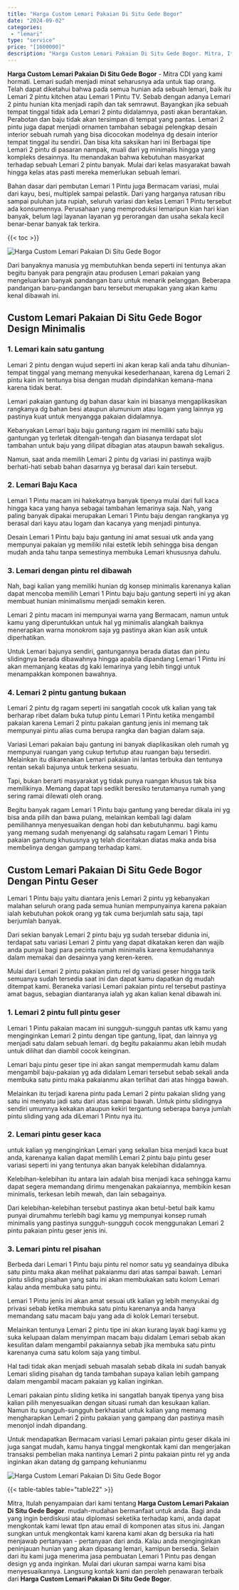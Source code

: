 ```yaml
---
title: "Harga Custom Lemari Pakaian Di Situ Gede Bogor"
date: "2024-09-02"
categories:
 - "lemari"
type: "service"
price: "[1600000]"
description: "Harga Custom Lemari Pakaian Di Situ Gede Bogor. Mitra, Itulah penyampaian dari kami tentang **Harga Custom Lemari Pakaian Di Situ Gede Bogor**. mudah-mudahan..."
---
```


**Harga Custom Lemari Pakaian Di Situ Gede Bogor** - Mitra CDI yang kami hormati. Lemari sudah menjadi minat seharusnya ada untuk tiap orang. Telah dapat diketahui bahwa pada semua hunian ada sebuah lemari, baik itu Lemari 2 pintu kitchen atau Lemari 1 Pintu TV. Sebab dengan adanya Lemari 2 pintu hunian kita menjadi rapih dan tak semrawut. Bayangkan jika sebuah tempat tinggal tidak ada Lemari 2 pintu didalamnya, pasti akan berantakan. Perabotan dan baju tidak akan tersimpan di tempat yang pantas. Lemari 2 pintu juga dapat menjadi ornamen tambahan sebagai pelengkap desain interior sebuah rumah yang bisa dicocokan modelnya dg desain interior tempat tinggal itu sendiri. Dan bisa kita saksikan hari ini Berbagai tipe Lemari 2 pintu di pasaran nampak, muali dari yg minimalis hingga yang kompleks desainnya. Itu menandakan bahwa kebutuhan masyarkat terhadap sebuah Lemari 2 pintu banyak. Mulai dari kelas masyarakat bawah hingga kelas atas pasti mereka memerlukan sebuah lemari.

Bahan dasar dari pembutan Lemari 1 Pintu juga Bermacam variasi, mulai dari kayu, besi, multiplek sampai pelastik. Dari yang harganya ratusan ribu sampai puluhan juta rupiah, seluruh variasi dan kelas Lemari 1 Pintu tersebut ada konsumennya. Perusahaan yang memproduksi lemaripun kian hari kian banyak, belum lagi layanan layanan yg perorangan dan usaha sekala kecil benar-benar banyak tak terkira.

{{< toc >}}

![Harga Custom Lemari Pakaian Di Situ Gede Bogor](/images/mebel/lemari-umum-020.jpg)

Dari banyaknya manusia yg membutuhkan benda seperti ini tentunya akan begitu banyak para pengrajin atau produsen Lemari pakaian yang mengeluarkan banyak pandangan baru untuk menarik pelanggan. Beberapa pandangan baru-pandangan baru tersebut merupakan yang akan kamu kenal dibawah ini.

## Custom Lemari Pakaian Di Situ Gede Bogor Design Minimalis

### 1\. Lemari kain satu gantung

Lemari 2 pintu dengan wujud seperti ini akan kerap kali anda tahu dihunian-tempat tinggal yang memang menyukai kesederhanaan, karena dg Lemari 2 pintu kain ini tentunya bisa dengan mudah dipindahkan kemana-mana karena tidak berat.

Lemari pakaian gantung dg bahan dasar kain ini biasanya mengaplikasikan rangkanya dg bahan besi ataupun alumunium atau logam yang lainnya yg pastinya kuat untuk menyangga pakaian didalamnya.

Kebanyakan Lemari baju baju gantung ragam ini memiliki satu baju gantungan yg terletak ditengah-tengah dan biasanya terdapat slot tambahan untuk baju yang dilipat dibagian atas ataupun bawah sekaligus.

Namun, saat anda memilih Lemari 2 pintu dg variasi ini pastinya wajib berhati-hati sebab bahan dasarnya yg berasal dari kain tersebut.

### 2\. Lemari Baju Kaca

Lemari 1 Pintu macam ini hakekatnya banyak tipenya mulai dari full kaca hingga kaca yang hanya sebagai tambahan lemarinya saja. Nah, yang paling banyak dipakai merupakan Lemari 1 Pintu baju dengan rangkanya yg berasal dari kayu atau logam dan kacanya yang menjadi pintunya.

Desain Lemari 1 Pintu baju baju gantung ini amat sesuai utk anda yang mempunyai pakaian yg memiliki nilai estetik lebih sehingga bisa dengan mudah anda tahu tanpa semestinya membuka Lemari khususnya dahulu.

### 3\. Lemari dengan pintu rel dibawah

Nah, bagi kalian yang memiliki hunian dg konsep minimalis karenanya kalian dapat mencoba memilih Lemari 1 Pintu baju baju gantung seperti ini yg akan membuat hunian minimalismu menjadi semakin keren.

Lemari 2 pintu macam ini mempunyai warna yang Bermacam, namun untuk kamu yang diperuntukkan untuk hal yg minimalis alangkah baiknya menerapkan warna monokrom saja yg pastinya akan kian asik untuk diperhatikan.

Untuk Lemari bajunya sendiri, gantungannya berada diatas dan pintu slidingnya berada dibawahnya hingga apabila dipandang Lemari 1 Pintu ini akan memanjang keatas dg kaki lemarinya yang lebih tinggi untuk menampakkan komponen bawahnya.

### 4\. Lemari 2 pintu gantung bukaan

Lemari 2 pintu dg ragam seperti ini sangatlah cocok utk kalian yang tak berharap ribet dalam buka tutup pintu Lemari 1 Pintu ketika mengambil pakaian karena Lemari 2 pintu pakaian gantung jenis ini memang tak mempunyai pintu alias cuma berupa rangka dan bagian dalam saja.

Variasi Lemari pakaian baju gantung ini banyak diaplikasikan oleh rumah yg mempunyai ruangan yang cukup tertutup atau ruangan baju tersediri. Melainkan itu dikarenakan Lemari pakaian ini lantas terbuka dan tentunya rentan sekali bajunya untuk terkena sesuatu.

Tapi, bukan berarti masyarakat yg tidak punya ruangan khusus tak bisa memilikinya. Memang dapat tapi sedikit beresiko terutamanya rumah yang sering ramai dilewati oleh orang.

Begitu banyak ragam Lemari 1 Pintu baju gantung yang beredar dikala ini yg bisa anda pilih dan bawa pulang, melainkan kembali lagi dalam pemilihannya menyesuaikan dengan hobi dan kebutuhanmu. bagi kamu yang memang sudah menyenangi dg salahsatu ragam Lemari 1 Pintu pakaian gantung khususnya yg telah diceritakan diatas maka anda bisa membelinya dengan gampang terhadap kami.

## Custom Lemari Pakaian Di Situ Gede Bogor Dengan Pintu Geser

Lemari 1 Pintu baju yaitu diantara jenis Lemari 2 pintu yg kebanyakan malahan seluruh orang pada semua hunian mempunyainya karena pakaian ialah kebutuhan pokok orang yg tak cuma berjumlah satu saja, tapi berjumlah banyak.

Dari sekian banyak Lemari 2 pintu baju yg sudah tersebar didunia ini, terdapat satu variasi Lemari 2 pintu yang dapat dikatakan keren dan wajib anda punyai bagi para pecinta rumah minimalis karena kemudahannya dalam memakai dan desainnya yang keren-keren.

Mulai dari Lemari 2 pintu pakaian pintu rel dg variasi geser hingga tarik semuanya sudah tersedia saat ini dan dapat kamu dapatkan dg mudah ditempat kami. Beraneka variasi Lemari pakaian pintu rel tersebut pastinya amat bagus, sebagian diantaranya ialah yg akan kalian kenal dibawah ini.

### 1\. Lemari 2 pintu full pintu geser

Lemari 1 Pintu pakaian macam ini sungguh-sungguh pantas utk kamu yang menginginkan Lemari 2 pintu dengan tipe gantung, lipat, dan lainnya yg menjadi satu dalam sebuah lemari. dg begitu pakaianmu akan lebih mudah untuk dilihat dan diambil cocok keinginan.

Lemari baju pintu geser tipe ini akan sangat mempermudah kamu dalam mengambil baju-pakaian yg ada didalam Lemari tersebut sebab sekali anda membuka satu pintu maka pakaianmu akan terlihat dari atas hingga bawah.

Melainkan itu terjadi karena pintu pada Lemari 2 pintu pakaian slidng yang satu ini menyatu jadi satu dari atas sampai bawah. Untuk pintu slidingnya sendiri umumnya kekakan ataupun kekiri tergantung seberapa banya jumlah pintu sliding yang ada diLemari 1 Pintu nya itu.

### 2\. Lemari pintu geser kaca

untuk kalian yg menginginkan Lemari yang sekalian bisa menjadi kaca buat anda, karenanya kalian dapat memilih Lemari 2 pintu baju pintu geser variasi seperti ini yang tentunya akan banyak kelebihan didalamnya.

Kelebihan-kelebihan itu antara lain adalah bisa menjadi kaca sehingga kamu dapat segera memandang dirimu mengenakan pakaiannya, membikin kesan minimalis, terkesan lebih mewah, dan lain sebagainya.

Dari kelebihan-kelebihan tersebut pastinya akan betul-betul baik kamu punyai dirumahmu terlebih bagi kamu yg mempunyai konsep rumah minimalis yang pastinya sungguh-sungguh cocok menggunakan Lemari 2 pintu pakaian pintu geser jenis ini.

### 3\. Lemari pintu rel pisahan

Berbeda dari Lemari 1 Pintu baju pintu rel nomor satu yg seandainya dibuka satu pintu maka akan melihat pakaianmu dari atas sampai bawah. Lemari pintu sliding pisahan yang satu ini akan membukakan satu kolom Lemari kalau anda membuka satu pintu.

Lemari 1 Pintu jenis ini akan amat sesuai utk kalian yg lebih menyukai dg privasi sebab ketika membuka satu pintu karenanya anda hanya memandang satu macam baju yang ada di kolok Lemari tersebut.

Melainkan tentunya Lemari 2 pintu tipe ini akan kurang layak bagi kamu yg suka kelupaan dalam menyimpan macam baju didalam Lemari sebab akan kesulitan dalam mengambil pakaiannya sebab jika membuka satu pintu karenanya cuma satu kolom saja yang timbul.

Hal tadi tidak akan menjadi sebuah masalah sebab dikala ini sudah banyak Lemari sliding pisahan dg tanda tambahan supaya kalian lebih gampang dalam mengambil macam pakaian yg kalian inginkan.

Lemari pakaian pintu sliding ketika ini sangatlah banyak tipenya yang bisa kalian pilih menyesuaikan dengan situasi rumah dan kesukaan kalian. Namun itu sungguh-sungguh berkhasiat untuk kalian yang memang mengharapkan Lemari 2 pintu pakaian yang gampang dan pastinya masih menonjol indah dipandang.

Untuk mendapatkan Bermacam variasi Lemari pakaian pintu geser dikala ini juga sangat mudah, kamu hanya tinggal mengkontak kami dan mengerjakan transaksi pembelian maka nantinya Lemari 2 pintu pakaian pintu rel yg anda inginkan akan datang dg gampang kehunianmu

![Harga Custom Lemari Pakaian Di Situ Gede Bogor](/images/mebel/lemari-buku-009.jpg)

{{< table-tables table="table22" >}}

Mitra, Itulah penyampaian dari kami tentang **Harga Custom Lemari Pakaian Di Situ Gede Bogor**. mudah-mudahan bermanfaat untuk anda. Bagi anda yang ingin berdiskusi atau diplomasi seketika terhadap kami, anda dapat mengkontak kami lewat tlpn atau email di komponen atas situs ini. Jangan sungkan untuk mengkontak kami karena kami akan dg bersuka ria hati menjawab pertanyaan - pertanyaan dari anda. Kalau anda menginginkan peninjauan hunian yang akan dipasang lemari, kamipun bersedia. Selain dari itu kami juga menerima jasa pembuatan Lemari 1 Pintu pas dengan design yg anda inginkan. Mulai dari ukuran sampai warna kami bisa menyesuaikannya. Langsung kontak kami dan peroleh penawaran terbaik dari **Harga Custom Lemari Pakaian Di Situ Gede Bogor**.
